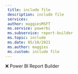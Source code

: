```yaml
---
 title: include file
 description: include file
 services: 
 author: maggiesMSFT
 ms.service: powerbi
 ms.subservice: report-builder
 ms.topic: include
 ms.date: 05/10/2021
 ms.author: maggies
 ms.custom: include file
---
```


❌&nbsp;Power&nbsp;BI&nbsp;Report&nbsp;Builder